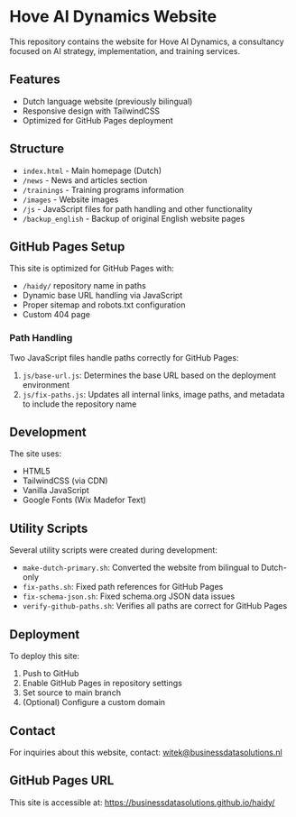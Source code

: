 # Hove AI Dynamics Website

This repository contains the website for Hove AI Dynamics, a consultancy focused on AI strategy, implementation, and training services.

## Features

- Dutch language website (previously bilingual)
- Responsive design with TailwindCSS
- Optimized for GitHub Pages deployment

## Structure

- `index.html` - Main homepage (Dutch)
- `/news` - News and articles section
- `/trainings` - Training programs information
- `/images` - Website images
- `/js` - JavaScript files for path handling and other functionality
- `/backup_english` - Backup of original English website pages

## GitHub Pages Setup

This site is optimized for GitHub Pages with:

- `/haidy/` repository name in paths
- Dynamic base URL handling via JavaScript
- Proper sitemap and robots.txt configuration
- Custom 404 page

### Path Handling

Two JavaScript files handle paths correctly for GitHub Pages:

1. `js/base-url.js`: Determines the base URL based on the deployment environment
2. `js/fix-paths.js`: Updates all internal links, image paths, and metadata to include the repository name

## Development

The site uses:

- HTML5
- TailwindCSS (via CDN)
- Vanilla JavaScript
- Google Fonts (Wix Madefor Text)

## Utility Scripts

Several utility scripts were created during development:

- `make-dutch-primary.sh`: Converted the website from bilingual to Dutch-only
- `fix-paths.sh`: Fixed path references for GitHub Pages
- `fix-schema-json.sh`: Fixed schema.org JSON data issues
- `verify-github-paths.sh`: Verifies all paths are correct for GitHub Pages

## Deployment

To deploy this site:

1. Push to GitHub
2. Enable GitHub Pages in repository settings
3. Set source to main branch
4. (Optional) Configure a custom domain

## Contact

For inquiries about this website, contact:
witek@businessdatasolutions.nl

## GitHub Pages URL

This site is accessible at:
https://businessdatasolutions.github.io/haidy/